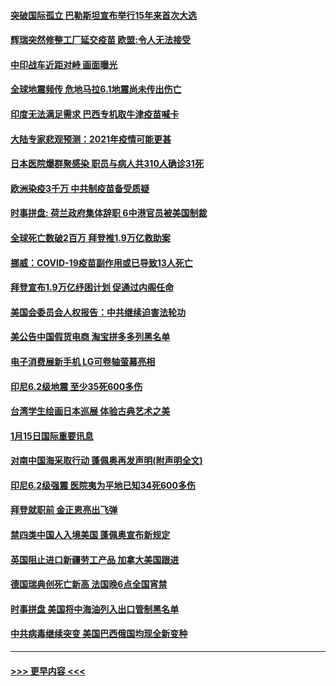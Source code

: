 #### [突破国际孤立 巴勒斯坦宣布举行15年来首次大选](../pages/prog202/a103033395.md?t=01161351) 
#### [辉瑞突然修整工厂延交疫苗 欧盟:令人无法接受](../pages/prog202/a103033337.md?t=01161351) 
#### [中印战车近距对峙 画面曝光](../pages/prog202/a103033328.md?t=01161351) 
#### [全球地震频传 危地马拉6.1地震尚未传出伤亡](../pages/prog202/a103033260.md?t=01161351) 
#### [印度无法满足需求 巴西专机取牛津疫苗喊卡](../pages/prog202/a103033246.md?t=01161351) 
#### [大陆专家悲观预测：2021年疫情可能更甚](../pages/prog202/a103033186.md?t=01161351) 
#### [日本医院爆群聚感染 职员与病人共310人确诊31死](../pages/prog202/a103033200.md?t=01161351) 
#### [欧洲染疫3千万 中共制疫苗备受质疑](../pages/prog202/a103032868.md?t=01161351) 
#### [时事拼盘: 荷兰政府集体辞职 6中港官员被美国制裁](../pages/prog202/a103033063.md?t=01161351) 
#### [全球死亡数破2百万 拜登推1.9万亿救助案](../pages/prog202/a103033050.md?t=01161351) 
#### [挪威：COVID-19疫苗副作用或已导致13人死亡](../pages/prog202/a103032989.md?t=01161351) 
#### [拜登宣布1.9万亿纾困计划 促通过内阁任命](../pages/prog202/a103032902.md?t=01161351) 
#### [美国会委员会人权报告：中共继续迫害法轮功](../pages/prog202/a103032900.md?t=01161351) 
#### [美公告中国假货电商 淘宝拼多多列黑名单](../pages/prog202/a103032892.md?t=01161351) 
#### [电子消费展新手机 LG可卷轴萤幕亮相](../pages/prog202/a103032862.md?t=01161351) 
#### [印尼6.2级地震 至少35死600多伤](../pages/prog202/a103032858.md?t=01161351) 
#### [台湾学生绘画日本巡展 体验古典艺术之美](../pages/prog202/a103032810.md?t=01161351) 
#### [1月15日国际重要讯息](../pages/prog202/a103032706.md?t=01161351) 
#### [对南中国海采取行动 蓬佩奥再发声明(附声明全文)](../pages/prog202/a103032622.md?t=01161351) 
#### [印尼6.2级强震 医院夷为平地已知34死600多伤](../pages/prog202/a103032580.md?t=01161351) 
#### [拜登就职前 金正恩亮出飞弹](../pages/prog202/a103032472.md?t=01161351) 
#### [禁四类中国人入境美国 蓬佩奥宣布新规定](../pages/prog202/a103032438.md?t=01161351) 
#### [英国阻止进口新疆劳工产品 加拿大美国跟进](../pages/prog202/a103032303.md?t=01161351) 
#### [德国瑞典创死亡新高 法国晚6点全国宵禁](../pages/prog202/a103032350.md?t=01161351) 
#### [时事拼盘 美国将中海油列入出口管制黑名单](../pages/prog202/a103032335.md?t=01161351) 
#### [中共病毒继续突变 美国巴西俄国均现全新变种](../pages/prog202/a103032261.md?t=01161351) 

----
#### [ >>> 更早内容 <<< ](../indexes/prog202-earlier.md)
